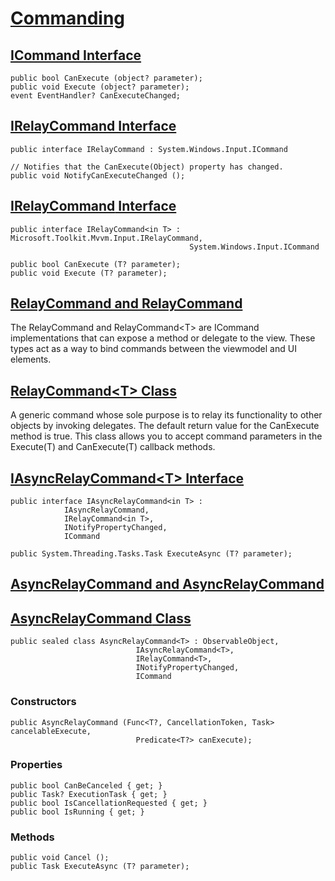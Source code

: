 
# [Commanding](https://docs.microsoft.com/en-us/dotnet/communitytoolkit/mvvm/relaycommand)

## [ICommand Interface](https://docs.microsoft.com/en-us/dotnet/api/system.windows.input.icommand?view=net-6.0)

	public bool CanExecute (object? parameter);
	public void Execute (object? parameter);
	event EventHandler? CanExecuteChanged;

## [IRelayCommand Interface](https://docs.microsoft.com/en-us/dotnet/api/microsoft.toolkit.mvvm.input.irelaycommand?view=win-comm-toolkit-dotnet-7.0)

	public interface IRelayCommand : System.Windows.Input.ICommand

	// Notifies that the CanExecute(Object) property has changed.
	public void NotifyCanExecuteChanged ();

## [IRelayCommand<T> Interface](https://docs.microsoft.com/en-us/dotnet/api/microsoft.toolkit.mvvm.input.irelaycommand-1?view=win-comm-toolkit-dotnet-7.0)

	public interface IRelayCommand<in T> : Microsoft.Toolkit.Mvvm.Input.IRelayCommand, 
											System.Windows.Input.ICommand

	public bool CanExecute (T? parameter);
	public void Execute (T? parameter);

## [RelayCommand and RelayCommand<T>](https://docs.microsoft.com/en-us/dotnet/communitytoolkit/mvvm/relaycommand)

The RelayCommand and RelayCommand\<T\> are ICommand implementations that can expose a method or delegate to the view. These types act as a way to bind commands between the viewmodel and UI elements.

## [RelayCommand\<T> Class](https://docs.microsoft.com/en-us/dotnet/api/microsoft.toolkit.mvvm.input.RelayCommand-1?view=win-comm-toolkit-dotnet-7.0)

A generic command whose sole purpose is to relay its functionality to other objects by invoking delegates. 
The default return value for the CanExecute method is true. 
This class allows you to accept command parameters in the Execute(T) and CanExecute(T) callback methods.

## [IAsyncRelayCommand\<T> Interface](https://docs.microsoft.com/en-us/dotnet/api/communitytoolkit.mvvm.input.iasyncrelaycommand-1?view=win-comm-toolkit-dotnet-7.0)

	public interface IAsyncRelayCommand<in T> : 
				IAsyncRelayCommand, 
				IRelayCommand<in T>, 
				INotifyPropertyChanged, 
				ICommand

	public System.Threading.Tasks.Task ExecuteAsync (T? parameter);

## [AsyncRelayCommand and AsyncRelayCommand<T>](https://docs.microsoft.com/en-us/dotnet/communitytoolkit/mvvm/asyncrelaycommand)

## [AsyncRelayCommand<T> Class](https://docs.microsoft.com/en-us/dotnet/api/communitytoolkit.mvvm.input.AsyncRelayCommand-1?view=win-comm-toolkit-dotnet-7.0)

	public sealed class AsyncRelayCommand<T> : ObservableObject, 
								IAsyncRelayCommand<T>, 
								IRelayCommand<T>,
								INotifyPropertyChanged, 
								ICommand

### Constructors

	public AsyncRelayCommand (Func<T?, CancellationToken, Task> cancelableExecute, 
								Predicate<T?> canExecute);

### Properties

	public bool CanBeCanceled { get; }
	public Task? ExecutionTask { get; }
	public bool IsCancellationRequested { get; }
	public bool IsRunning { get; }

### Methods

	public void Cancel ();
	public Task ExecuteAsync (T? parameter);

